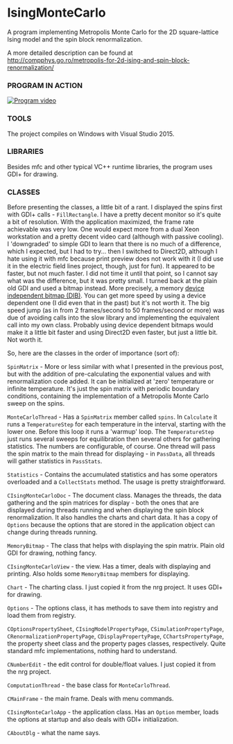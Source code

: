 # IsingMonteCarlo
A program implementing Metropolis Monte Carlo for the 2D square-lattice Ising model and the spin block renormalization.

A more detailed description can be found at http://compphys.go.ro/metropolis-for-2d-ising-and-spin-block-renormalization/

### PROGRAM IN ACTION

[![Program video](https://img.youtube.com/vi/gR8qr7IaS4I/0.jpg)](https://youtu.be/gR8qr7IaS4I)

### TOOLS

The project compiles on Windows with Visual Studio 2015.

### LIBRARIES

Besides mfc and other typical VC++ runtime libraries, the program uses GDI+ for drawing.

### CLASSES

Before presenting the classes, a little bit of a rant. I displayed the spins first with GDI+ calls - `FillRectangle`. I have a pretty decent monitor so it's quite a bit of resolution. With the application maximized, the frame rate achievable was very low. One would expect more from a dual Xeon workstation and a pretty decent video card (although with passive cooling). I 'downgraded' to simple GDI to learn that there is no much of a difference, which I expected, but I had to try... then I switched to Direct2D, although I hate using it with mfc because print preview does not work with it (I did use it in the electric field lines project, though, just for fun). It appeared to be faster, but not much faster. I did not time it until that point, so I cannot say what was the difference, but it was pretty small. I turned back at the plain old GDI and used a bitmap instead. More precisely, a memory <A href="https://en.wikipedia.org/wiki/BMP_file_format" target="blank_">device independent bitmap (DIB)</a>. You can get more speed by using a device dependent one (I did even that in the past) but it's not worth it. The big speed jump (as in from 2 frames/second to 50 frames/second or more) was due of avoiding calls into the slow library and implementing the equivalent call into my own class. Probably using device dependent bitmaps would make it a little bit faster and using Direct2D even faster, but just a little bit. Not worth it.

So, here are the classes in the order of importance (sort of):

`SpinMatrix` - More or less similar with what I presented in the previous post, but with the addition of pre-calculating the exponential values and with renormalization code added. It can be initialized at 'zero' temperature or infinite temperature. It's just the spin matrix with periodic boundary conditions, containing the implementation of a Metropolis Monte Carlo sweep on the spins.

`MonteCarloThread` - Has a `SpinMatrix` member called `spins`. In `Calculate` it runs a `TemperatureStep` for each temperature in the interval, starting with the lower one. Before this loop it runs a 'warmup' loop. The `TemperatureStep` just runs several sweeps for equilibration then several others for gathering statistics. The numbers are configurable, of course. One thread will pass the spin matrix to the main thread for displaying - in `PassData`, all threads will gather statistics in `PassStats`.

`Statistics` - Contains the accumulated statistics and has some operators overloaded and a `CollectStats` method. The usage is pretty straightforward.

`CIsingMonteCarloDoc` - The document class. Manages the threads, the data gathering and the spin matrices for display - both the ones that are displayed during threads running and when displaying the spin block renormalization. It also handles the charts and chart data. It has a copy of `Options` because the options that are stored in the application object can change during threads running.

`MemoryBitmap` - The class that helps with displaying the spin matrix. Plain old GDI for drawing, nothing fancy.

`CIsingMonteCarloView` - the view. Has a timer, deals with displaying and printing. Also holds some `MemoryBitmap` members for displaying.

`Chart` - The charting class. I just copied it from the nrg project. It uses GDI+ for drawing.

`Options` - The options class, it has methods to save them into registry and load them from registry.

`COptionsPropertySheet`, `CIsingModelPropertyPage`, `CSimulationPropertyPage`, `CRenormalizationPropertyPage`, `CDisplayPropertyPage`, `CChartsPropertyPage`, the property sheet class and the property pages classes, respectively. Quite standard mfc implementations, nothing hard to understand.

`CNumberEdit` - the edit control for double/float values. I just copied it from the nrg project.

`ComputationThread` - the base class for `MonteCarloThread`. 

`CMainFrame` - the main frame. Deals with menu commands.

`CIsingMonteCarloApp` - the application class. Has an `Option` member, loads the options at startup and also deals with GDI+ initialization.

`CAboutDlg` - what the name says.


